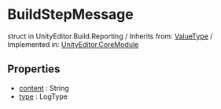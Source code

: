 # BuildStepMessage
struct in UnityEditor.Build.Reporting
 / Inherits from: <a href="https://docs.unity3d.com/6000.0/Documentation/ScriptReference/ValueType.html" target="_blank">ValueType</a> / Implemented in: <a href="https://docs.unity3d.com/6000.0/Documentation/ScriptReference/UnityEditor.CoreModule.html" target="_blank">UnityEditor.CoreModule</a>
## Properties
- <a href="https://docs.unity3d.com/6000.0/Documentation/ScriptReference/BuildStepMessage-content.html" target="_blank">content</a> : String
- <a href="https://docs.unity3d.com/6000.0/Documentation/ScriptReference/BuildStepMessage-type.html" target="_blank">type</a> : LogType
